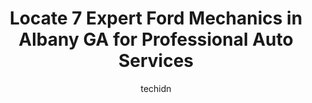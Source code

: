 ---
layout: ampstory
image: https://images.unsplash.com/photo-1629583825021-9fb0d16381ef?ixlib=rb-4.0.3&ixid=MnwxMjA3fDB8MHxwaG90by1wYWdlfHx8fGVufDB8fHx8&auto=format&fit=crop&w=640&h=853&q=80
author: techidn
featured: false
description: Experience the excellence of automotive service by visiting the 7 best Ford Mechanic in Albany GA, USA. With their expertise, attention to detail, and commitment to customer satisfaction, yo
title: Locate 7 Expert Ford Mechanics in Albany GA for Professional Auto Services
cover:
   title: Locate 7 Expert Ford Mechanics in Albany GA for Professional Auto Services
   subtitle: Rickpate
   background: https://images.unsplash.com/photo-1629583825021-9fb0d16381ef?ixlib=rb-4.0.3&ixid=MnwxMjA3fDB8MHxwaG90by1wYWdlfHx8fGVufDB8fHx8&auto=format&fit=crop&w=640&h=853&q=80

pages: 
 - layout: thirds
   top: <h1>#1 Erickson Automotive LLC</h1>
   bottom: "<p>They fixed my wheel bearing they fixed my rotors and brakes and I forgot the name of the bar they replaced but I bought a cash car we know times are hard but being a woma</p>"
   background: https://www.knot35.com/toplist/wp-content/uploads/2023/06/best-ford-mechanic-1-in-albany-ga-1685833908.jpeg
   backgroundblur: true
 - layout: thirds
   top: <h1>#2 Albany Auto Service</h1>
   bottom: "<p>1305 Oglethorpe Ave, Albany, GA 31707, United States</p>"
   background: https://www.knot35.com/toplist/wp-content/uploads/2023/06/best-ford-mechanic-2-in-albany-ga-1685833908.jpeg
   cta:
      link: https://www.knot35.com/toplist/locate-7-expert-ford-mechanics-in-albany-ga-for-professional-auto-services/
      text: Locate 7 Expert Ford Mechanics in Albany GA for Professional Auto Services
 - layout: thirds
   top: <h1>#3 Ponder Auto Repair & Tires</h1>
   bottom: "<p>836 Pine Ave, Albany, GA 31701, United States</p>"
   background: https://www.knot35.com/toplist/wp-content/uploads/2023/06/best-ford-mechanic-3-in-albany-ga-1685833909.jpeg
   cta:
      link: https://www.knot35.com/toplist/locate-7-expert-ford-mechanics-in-albany-ga-for-professional-auto-services/
      text: Locate 7 Expert Ford Mechanics in Albany GA for Professional Auto Services
 - layout: thirds
   top: <h1>#4 Peterson Tire And Auto Center</h1>
   bottom: "<p>801 S Slappey Blvd, Albany, GA 31701, United States</p>"
   background: https://images.unsplash.com/photo-1531169509526-f8f1fdaa4a67?ixlib=rb-4.0.3&ixid=MnwxMjA3fDB8MHxwaG90by1wYWdlfHx8fGVufDB8fHx8&auto=format&fit=crop&w=640&h=853&q=80
   cta:
      link: https://www.knot35.com/toplist/locate-7-expert-ford-mechanics-in-albany-ga-for-professional-auto-services/
      text: Locate 7 Expert Ford Mechanics in Albany GA for Professional Auto Services
 - layout: thirds
   top: <h1>#5 Premier Autoworks</h1>
   bottom: "<p>2917 N Slappey Blvd, Albany, GA 31701, United States</p>"
   background: https://images.unsplash.com/photo-1567095761054-7a02e69e5c43?ixlib=rb-4.0.3&ixid=MnwxMjA3fDB8MHxwaG90by1wYWdlfHx8fGVufDB8fHx8&auto=format&fit=crop&w=640&h=853&q=80
   cta:
      link: https://www.knot35.com/toplist/locate-7-expert-ford-mechanics-in-albany-ga-for-professional-auto-services/
      text: Locate 7 Expert Ford Mechanics in Albany GA for Professional Auto Services
 - layout: thirds
   top: <h1>#6 Swift Automotive</h1>
   bottom: "<p>1800 Ledo Rd, Albany, GA 31707, United States</p>"
   background: https://images.unsplash.com/photo-1553949345-eb786bb3f7ba?ixlib=rb-4.0.3&ixid=MnwxMjA3fDB8MHxwaG90by1wYWdlfHx8fGVufDB8fHx8&auto=format&fit=crop&w=640&h=853&q=80
   cta:
      link: https://www.knot35.com/toplist/locate-7-expert-ford-mechanics-in-albany-ga-for-professional-auto-services/
      text: Locate 7 Expert Ford Mechanics in Albany GA for Professional Auto Services
 - layout: thirds
   top: <h1>#7 Evans Auto & Truck Services</h1>
   bottom: "<p>415 7th Ave, Albany, GA 31701, United States</p>"
   background: https://images.unsplash.com/photo-1604871000636-074fa5117945?ixlib=rb-4.0.3&ixid=MnwxMjA3fDB8MHxwaG90by1wYWdlfHx8fGVufDB8fHx8&auto=format&fit=crop&w=640&h=853&q=80
   cta:
      link: https://www.knot35.com/toplist/locate-7-expert-ford-mechanics-in-albany-ga-for-professional-auto-services/
      text: Locate 7 Expert Ford Mechanics in Albany GA for Professional Auto Services
 - layout: thirds
   middle: Continue reading...
   background: https://images.unsplash.com/photo-1549241520-425e3dfc01cb?ixlib=rb-4.0.3&ixid=MnwxMjA3fDB8MHxwaG90by1wYWdlfHx8fGVufDB8fHx8&auto=format&fit=crop&w=640&h=853&q=80
   cta:
      link: https://www.knot35.com/toplist/locate-7-expert-ford-mechanics-in-albany-ga-for-professional-auto-services/
      text: Locate 7 Expert Ford Mechanics in Albany GA for Professional Auto Services
      
---